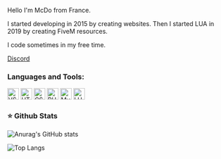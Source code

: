 Hello I'm McDo from France.

I started developing in 2015 by creating websites.
Then I started LUA in 2019 by creating FiveM resources.

I code sometimes in my free time.

[Discord](https://discord.gg/pDNVUgWt7a)

### Languages and Tools:
<img alt="VSCode" width="26px" src="https://cdn.jsdelivr.net/gh/devicons/devicon/icons/vscode/vscode-original.svg" /> <img alt="HTML5" width="26px" src="https://cdn.jsdelivr.net/gh/devicons/devicon/icons/html5/html5-original.svg" /> <img alt="CSS3" width="26px" src="https://cdn.jsdelivr.net/gh/devicons/devicon/icons/css3/css3-original.svg" /> <img alt="PHP" width="26px" src="https://cdn.jsdelivr.net/gh/devicons/devicon/icons/php/php-plain.svg" /> <img alt="MySQL" width="26px" src="https://cdn.jsdelivr.net/gh/devicons/devicon/icons/mysql/mysql-original.svg" /> <img alt="LUA" width="26px" src="https://cdn.jsdelivr.net/gh/devicons/devicon/icons/lua/lua-plain-wordmark.svg" />

### ⭐ Github Stats

![Anurag's GitHub stats](https://github-readme-stats.vercel.app/api?username=MCDV-McDo&show_icons=true&theme=gotham)

![Top Langs](https://github-readme-stats.vercel.app/api/top-langs/?username=MCDV-McDo&theme=gotham&layout=compact)
